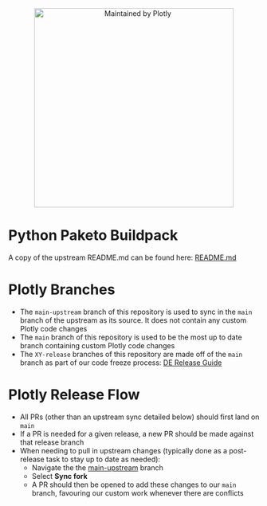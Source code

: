 <div align="center">
  <a href="https://dash.plotly.com/project-maintenance">
    <img src="https://dash.plotly.com/assets/images/maintained-by-plotly.png" width="400px" alt="Maintained by Plotly">
  </a>
</div>

# Python Paketo Buildpack

A copy of the upstream README.md can be found here: [README.md](../README.md)

# Plotly Branches

- The `main-upstream` branch of this repository is used to sync in the `main` branch of the upstream as its source. It does not contain any custom Plotly code changes
- The `main` branch of this repository is used to be the most up to date branch containing custom Plotly code changes
- The `XY-release` branches of this repository are made off of the `main` branch as part of our code freeze process: [DE Release Guide](https://plotly.atlassian.net/wiki/x/doAbH)

# Plotly Release Flow

- All PRs (other than an upstream sync detailed below) should first land on `main`
- If a PR is needed for a given release, a new PR should be made against that release branch
- When needing to pull in upstream changes (typically done as a post-release task to stay up to date as needed):
  - Navigate the the [main-upstream](https://github.com/plotly/paketo-buildpacks_python/tree/main-upstream) branch
  - Select **Sync fork**
  - A PR should then be opened to add these changes to our `main` branch, favouring our custom work whenever there are conflicts

